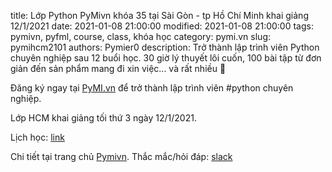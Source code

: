 title: Lớp Python PyMivn khóa 35 tại Sài Gòn - tp Hồ Chí Minh khai giảng 12/1/2021
date: 2021-01-08 21:00:00
modified: 2021-01-08 21:00:00
tags: pymivn, pyfml, course, class, khóa học
category: pymi.vn
slug: pymihcm2101
authors: Pymier0
description: Trở thành lập trình viên Python chuyên nghiệp sau 12 buổi học. 30 giờ lý thuyết lôi cuốn, 100 bài tập từ đơn giản đến sản phẩm mang đi xin việc... và rất nhiều 🍻

Đăng ký ngay tại [PyMI.vn](https://pymi.vn) để trở thành lập trình viên #python chuyên nghiệp.

Lớp HCM khai giảng tối thứ 3 ngày 12/1/2021.

Lịch học: [link](https://trello.com/b/Ls5ZsxBS/h%E1%BB%8Dc-python-tp-h%E1%BB%93-ch%C3%AD-minh-pymivn-hcm2101-timetable)

Chi tiết tại trang chủ [Pymivn](https://pymi.vn).
Thắc mắc/hỏi đáp: [slack](https://invite.pymi.vn)
